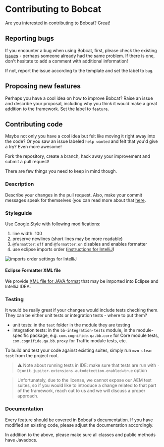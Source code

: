 # Contributing to Bobcat

Are you interested in contributing to Bobcat? Great!

## Reporting bugs

If you encounter a bug when using Bobcat, first, please check the existing [issues](https://github.com/wttech/bobcat/issues) - perhaps someone already had the same problem. If there is one, don't hesitate to add a comment with additional information!

If not, report the issue according to the template and set the label to `bug`.

## Proposing new features

Perhaps you have a cool idea on how to improve Bobcat? Raise an issue and describe your proposal, including why you think it would make a great addition to the framework. Set the label to `feature`.

## Contributing code

Maybe not only you have a cool idea but felt like moving it right away into the code? Or you saw an issue labeled `help wanted` and felt that you'd give a try? Even more awesome!

Fork the repository, create a branch, hack away your improvement and submit a pull request!

There are few things you need to keep in mind though.

### Description

Describe your changes in the pull request. Also, make your commit messages speak for themselves (you can read more about that [here](https://chris.beams.io/posts/git-commit/).

### Styleguide

Use [Google Style][google-java-style] with following modifications:

1. line width: 100
2. preserve newlines (short lines may be more readable)
3. `@formatter:off` and `@formatter:on` disables and enables formatter
4. use eclipse imports order ([instructions for IntelliJ][eclipse-imports-order-in-intellij])

![imports order settings for IntelliJ][eclipse-imports-order-in-intellij-img]

#### Eclipse Formatter XML file

We provide [XML file for JAVA format][formatter-xml] that may be imported into Eclipse and IntelliJ IDEA.

[google-java-style]: https://google.github.io/styleguide/javaguide.html
[eclipse-imports-order-in-intellij]: http://stackoverflow.com/questions/14716283/is-it-possible-for-intellij-to-organize-imports-the-same-way-as-in-eclipse
[eclipse-imports-order-in-intellij-img]: contributing/intellij-imports-order.png
[formatter-xml]: contributing/eclipse-java-bobcat-style.xml

### Testing

It would be really great if your changes would include tests checking them. They can be either unit tests or integration tests - where to put them?

- unit tests: in the `test` folder in the module they are testing
- integration tests: in the `bb-integration-tests` module, in the module-specific package, e.g. `com.cognifide.qa.bb.core` for Core module tests, `com.cognifide.qa.bb.proxy` for Traffic module tests, etc.

To build and test your code against existing suites, simply run `mvn clean test` from the project root.

>:warning: Note about running tests in IDE: make sure that tests are run with `-Djunit.jupiter.extensions.autodetection.enabled=true` option

>Unfortunately, due to the license, we cannot expose our AEM test suites, so if you would like to introduce a change related to that part of the framework, reach out to us and we will discuss a proper approach.

### Documentation

Every feature should be covered in Bobcat's documentation. If you have modified an existing code, please adjust the documentation accordingly.

In addition to the above, please make sure all classes and public methods have Javadocs.

